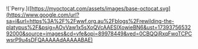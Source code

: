 ![`Perry.]([https://myoctocat.com/assets/images/base-octocat.svg](https://www.google.com/url?sa=i&url=https%3A%2F%2Fwwf.org.au%2Fblogs%2Frewilding-the-platypus%2F&psig=AOvVaw1x5sXoQVcAAESIXowieBN6&ust=1739375653292000&source=images&cd=vfe&opi=89978449&ved=0CBQQjRxqFwoTCPCwsrP9u4sDFQAAAAAdAAAAABAE)
